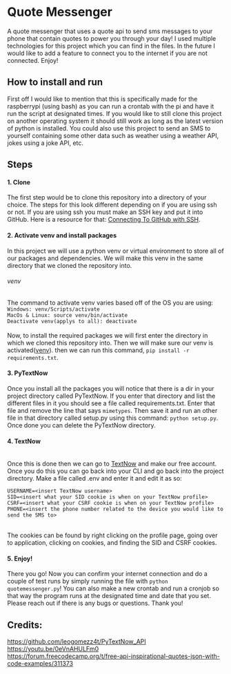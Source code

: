 [1]: https://docs.github.com/en/authentication/connecting-to-github-with-ssh/generating-a-new-ssh-key-and-adding-it-to-the-ssh-agent  "Connecting To GitHub with SSH"
[2]: https://www.textnow.com  "TextNow"
# Quote Messenger
A quote messenger that uses a quote api to send sms messages to your phone that contain quotes to power you through your day!
I used multiple technologies for this project which you can find in the files.
In the future I would like to add a feature to connect you to the internet if you are not connected.
Enjoy!
## How to install and run
First off I would like to mention that this is specifically made for the raspberrypi (using bash) as you can run a crontab with the pi and have it run the script at designated
times. If you would like to still clone this project on another operating system it should still work as long as the latest version of python is installed. You could 
also use this project to send an SMS to yourself containing some other data such as weather using a weather API, jokes using a joke API, etc.
## Steps
#### 1. Clone
The first step would be to clone this repository into a directory of your choice. The steps for this look different depending on if you are using ssh or not. If you are using ssh
you must make an SSH key and put it into GitHub. Here is a resource for that: [Connecting To GitHub with SSH][1].
#### 2. Activate venv and install packages
In this project we will use a python venv or virtual environment to store all of our packages and dependencies. We will make this venv in the same directory that
we cloned the repository into.
###### venv
The command to activate venv varies based off of the OS you are using:
<br />```Windows: venv/Scripts/activate```
<br />```MacOs & Linux: source venv/bin/activate```
<br />```Deactivate venv(applys to all): deactivate```
<br />
<br />Now, to install the required packages we will first enter the directory in which we cloned this repository into. Then we will make sure our venv is activated([venv](######venv)).
then we can run this command, ```pip install -r requirements.txt```.
#### 3. PyTextNow
Once you install all the packages you will notice that there is a dir in your project directory called PyTextNow. If you enter that directory and list the different
files in it you should see a file called requirements.txt. Enter that file and remove the line that says ```mimetypes```. Then save it and run an other file in that directory
called setup.py using this command: ```python setup.py```. Once done you can delete the PyTextNow directory.
#### 4. TextNow
<br />Once this is done then we can go to [TextNow][2] and make our free account. Once you do this you can go back into your CLI and go back into the project directory.
Make a file called .env and enter it and edit it as so: 
```## .env file example
USERNAME=<insert TextNow username>
SID=<insert what your SID cookie is when on your TextNow profile>
CSRF=<insert what your CSRF cookie is when on your TextNow profile>
PHONE=<insert the phone number related to the device you would like to send the SMS to>
```
<br />The cookies can be found by right clicking on the profile page, going over to application, clicking on cookies, and finding the SID and CSRF cookies.

#### 5. Enjoy!
There you go! Now you can confirm your internet connection and do a couple of test runs by simply running the file with ```python quotemessenger.py```! You can also
make a new crontab and run a cronjob so that way the program runs at the designated time and date that you set. Please reach out if there is any bugs or 
questions. Thank you!

## Credits:
https://github.com/leogomezz4t/PyTextNow_API
<br />https://youtu.be/0eVnAHULFm0
<br />https://forum.freecodecamp.org/t/free-api-inspirational-quotes-json-with-code-examples/311373

